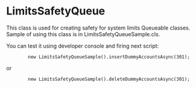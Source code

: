 # LimitsSafetyQueue
        
This class is used for creating safety for system limits Queueable classes.
Sample of using this class is in LimitsSafetyQueueSample.cls.

You can test it using developer console and firing next script:

        
```
        new LimitsSafetyQueueSample().insertDummyAccountsAsync(301);
```

        
        
or 
        
```
        new LimitsSafetyQueueSample().deleteDummyAccountsAsync(301);
```

        
